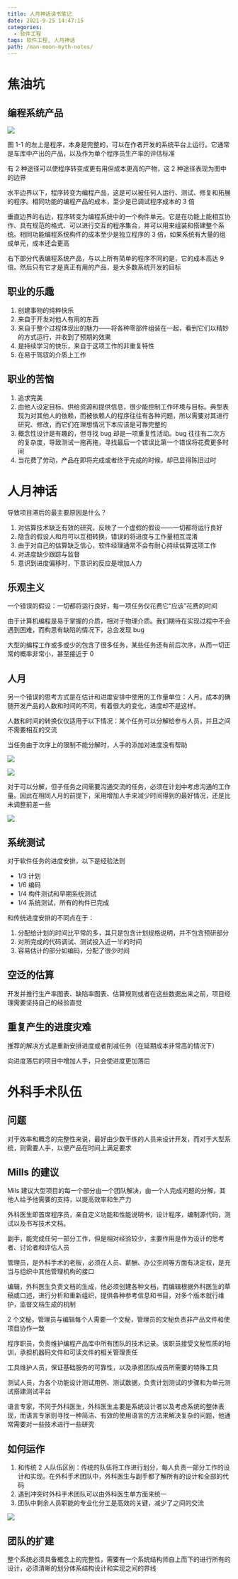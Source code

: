 ```yaml
---
title: 人月神话读书笔记
date: 2021-9-25 14:47:15
categories:
  - 软件工程
tags: 软件工程, 人月神话
path: /man-moon-myth-notes/
---
```


# 焦油坑

## 编程系统产品

![](res/2021-09-25-15-53-03.png)

图 1-1 的左上是程序，本身是完整的，可以在作者开发的系统平台上运行。它通常是车库中产出的产品，以及作为单个程序员生产率的评估标准

有 2 种途径可以使程序转变成更有用但成本更高的产物，这 2 种途径表现为图中的边界

水平边界以下，程序转变为编程产品，这是可以被任何人运行、测试、修复和拓展的程序。相同功能的编程产品的成本，至少是已调试程序成本的 3 倍

垂直边界的右边，程序转变为编程系统中的一个构件单元。它是在功能上能相互协作、具有规范的格式、可以进行交互的程序集合，并可以用来组装和搭建整个系统。相同功能编程系统构件的成本至少是独立程序的 3 倍，如果系统有大量的组成单元，成本还会更高

右下部分代表编程系统产品，与以上所有简单的程序不同的是，它的成本高达 9 倍。然后只有它才是真正有用的产品，是大多数系统开发的目标

## 职业的乐趣

1.  创建事物的纯粹快乐
2.  来自于开发对他人有用的东西
3.  来自于整个过程体现出的魅力——将各种零部件组装在一起，看到它们以精妙的方式运行，并收到了预期的效果
4.  是持续学习的快乐，来自于这项工作的非重复特性
5.  在易于驾驭的介质上工作

## 职业的苦恼

1.  追求完美
2.  由他人设定目标、供给资源和提供信息，很少能控制工作环境与目标。典型表现为对其他人的依赖，而被依赖人的程序往往有各种问题，所以需要对其进行研究、修改，而它们在理想情况下本应该是可靠完整的
3.  概念性设计是有趣的，但寻找 bug 却是一项重复性活动。bug 往往有二次方的复杂度，导致测试一拖再拖，寻找最后一个错误比第一个错误将花费更多时间
4.  当花费了劳动，产品在即将完成或者终于完成的时候，却已显得陈旧过时

# 人月神话

导致项目滞后的最主要原因是什么？

1.  对估算技术缺乏有效的研究，反映了一个虚假的假设——一切都将运行良好
2.  隐含的假设人和月可以互相转换，错误的将进度与工作量相互混淆
3.  由于对自己的估算缺乏信心，软件经理通常不会有耐心持续估算这项工作
4.  对进度缺少跟踪与监督
5.  意识到进度偏移时，下意识的反应是增加人力

## 乐观主义

一个错误的假设：一切都将运行良好，每一项任务仅花费它“应该”花费的时间

由于计算机编程是易于掌握的介质，相对于物理介质。我们期待在实现过程中不会遇到困难，而构思有缺陷的情况下，总会发现 bug

大型的编程工作或多或少的包含了很多任务，某些任务还有前后次序，从而一切正常的概率非常小，甚至接近于 0

## 人月

另一个错误的思考方式是在估计和进度安排中使用的工作量单位：人月。成本的确随开发产品的人数和时间的不同，有着很大的变化，进度却不是这样。

人数和时间的转换仅仅适用于以下情况：某个任务可以分解给参与人员，并且之间不需要相互的交流

当任务由于次序上的限制不能分解时，人手的添加对进度没有帮助

![](res/2021-09-25-16-46-47.png)

![](res/2021-09-25-16-47-22.png)

对于可以分解，但子任务之间需要沟通交流的任务，必须在计划中考虑沟通的工作量。因此在相同人月的前提下，采用增加人手来减少时间得到的最好情况，还是比未调整前差一些

![](res/2021-09-25-16-53-09.png)

## 系统测试

对于软件任务的进度安排，以下是经验法则

-  1/3 计划
-  1/6 编码
-  1/4 构件测试和早期系统测试
-  1/4 系统测试，所有的构件已完成

和传统进度安排的不同点在于：

1.  分配给计划的时间比平常的多，其只是包含计划规格说明，并不包含预研部分
2.  对所完成的代码调试、测试投入近一半的时间
3.  容易估计的部分如编码，分配了很少时间

## 空泛的估算

开发并推行生产率图表、缺陷率图表、估算规则或者在这些数据出来之前，项目经理需要坚持自己的经验直觉

## 重复产生的进度灾难

推荐的解决方式是重新安排进度或者削减任务（在延期成本非常高的情况下）

向进度落后的项目中增加人手，只会使进度更加落后

# 外科手术队伍

## 问题

对于效率和概念的完整性来说，最好由少数干练的人员来设计开发，而对于大型系统，则需要人手，以便产品在时间上满足要求

## Mills 的建议

Mils 建议大型项目的每一个部分由一个团队解决，由一个人完成问题的分解，其他人给予他需要的支持，以提高效率和生产力

外科医生即首席程序员，亲自定义功能和性能说明书，设计程序，编制源代码，测试以及书写技术文档。

副手，能完成任何一部分工作，但是相对经验较少，主要作用是作为设计的思考者、讨论者和评估人员

管理员，是外科手术的老板，必须在人员、薪酬、办公空间等方面有决定权，是充当与组织中其他管理机构的接口

编辑，外科医生负责文档的生成，他必须创建各种文档，而编辑根据外科医生的草稿或口述，进行分析和重新组织，提供各种参考信息和书目，对多个版本就行维护，监督文档生成的机制

2 个文秘，管理员与编辑每个人需要一个文秘，管理员的文秘负责非产品文件和使项目协作一致

程序职员，负责维护编程产品库中所有团队的技术记录。该职员接受文秘性质的培训，承担机器码文件和可读文件的相关管理责任

工具维护人员，保证基础服务的可靠性，以及承担团队成员所需要的特殊工具

测试人员，为各个功能设计测试用例、测试数据，负责计划测试的步骤和为单元测试搭建测试平台

语言专家，不同于外科医生，外科医生主要是系统设计者以及考虑系统的整体表现，而语言专家则寻找一种简洁、有效的使用语言的方法来解决复杂的问题，他通常需要对一些技术进行一些研究

## 如何运作

1.  和传统 2 人队伍区别：传统的队伍将工作进行划分，每人负责一部分工作的设计和实现。在外科手术团队中，外科医生与副手都了解所有的设计和全部的代码
2.  遇到冲突时外科手术团队可以由外科医生单方面来统一
3.  团队中剩余人员职能的专业化分工是高效的关键，减少了之间的交流

![](res/2021-09-25-17-54-06.png)

## 团队的扩建

整个系统必须具备概念上的完整性，需要有一个系统结构师自上而下的进行所有的设计，必须清晰的划分体系结构设计和实现之间的界线
